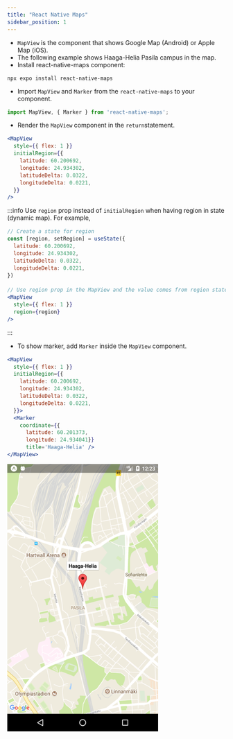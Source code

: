 ```yaml
---
title: "React Native Maps"
sidebar_position: 1
---
```

- `MapView` is the component that shows Google Map (Android) or Apple Map (iOS).
- The following example shows Haaga-Helia Pasila campus in the map.
- Install react-native-maps component:
```
npx expo install react-native-maps 
```
- Import `MapView` and `Marker` from the `react-native-maps` to your component.
```js
import MapView, { Marker } from 'react-native-maps';
```
- Render the `MapView` component in the `return`statement.

```jsx
<MapView
  style={{ flex: 1 }} 
  initialRegion={{
    latitude: 60.200692,
    longitude: 24.934302,
    latitudeDelta: 0.0322,
    longitudeDelta: 0.0221,
  }} 
/>
```
:::info
Use `region` prop instead of `initialRegion` when having region in state (dynamic map). For example,

```jsx
// Create a state for region
const [region, setRegion] = useState({
  latitude: 60.200692,
  longitude: 24.934302,
  latitudeDelta: 0.0322,
  longitudeDelta: 0.0221,
})

// Use region prop in the MapView and the value comes from region state
<MapView
  style={{ flex: 1 }} 
  region={region} 
/>
```
:::

- To show marker, add `Marker` inside the `MapView` component.

```jsx
<MapView
  style={{ flex: 1 }}
  initialRegion={{
    latitude: 60.200692,
    longitude: 24.934302,
    latitudeDelta: 0.0322,
    longitudeDelta: 0.0221,
  }}>
  <Marker
    coordinate={{
      latitude: 60.201373, 
      longitude: 24.934041}}
      title='Haaga-Helia' />
</MapView>
```
![](img/map1.png)
